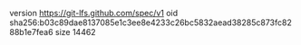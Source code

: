version https://git-lfs.github.com/spec/v1
oid sha256:b03c89dae8137085e1c3ee8e4233c26bc5832aead38285c873fc8288b1e7fea6
size 14462

